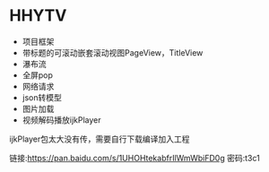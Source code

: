 # HHYTV

- 项目框架
- 带标题的可滚动嵌套滚动视图PageView，TitleView
- 瀑布流
- 全屏pop
- 网络请求
- json转模型
- 图片加载 
- 视频解码播放ijkPlayer

ijkPlayer包太大没有传，需要自行下载编译加入工程

链接:https://pan.baidu.com/s/1UHOHtekabfrIlWmWbiFD0g  密码:t3c1